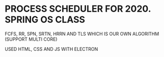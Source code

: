 # PROCESS SCHEDULER FOR 2020. SPRING OS CLASS

FCFS, RR, SPN, SRTN, HRRN AND TLS WHICH IS OUR OWN ALGORITHM (SUPPORT MULTI CORE)

USED HTML, CSS AND JS WITH ELECTRON






